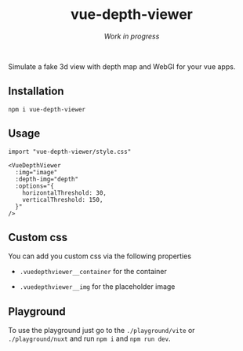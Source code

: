 <div align="center">
  <h1>vue-depth-viewer</h1>
</div>

<p align="center">
  <i>Work in progress</i>
</p>

<br/>

Simulate a fake 3d view with depth map and WebGl for your vue apps.

## Installation

```
npm i vue-depth-viewer
```

## Usage

```vue
import "vue-depth-viewer/style.css"

<VueDepthViewer
  :img="image"
  :depth-img="depth"
  :options="{
    horizontalThreshold: 30,
    verticalThreshold: 150,
  }"
/>
```

## Custom css

You can add you custom css via the following properties

- `.vuedepthviewer__container` for the container

- `.vuedepthviewer__img` for the placeholder image

## Playground

To use the playground just go to the `./playground/vite` or `./playground/nuxt` and run `npm i` and `npm run dev`.

